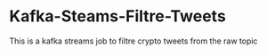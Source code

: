 # Kafka-Steams-Filtre-Tweets
This is a kafka streams job to filtre crypto tweets from the raw topic
